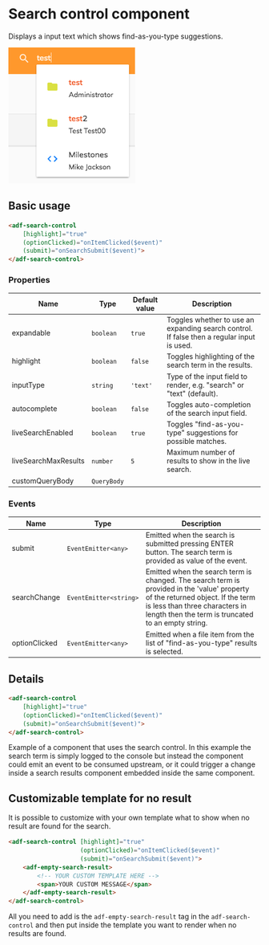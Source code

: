 # Search control component

Displays a input text which shows find-as-you-type suggestions.

![adf-search-control](docassets/images/search-control-component.png)

## Basic usage

```html
<adf-search-control 
    [highlight]="true"
    (optionClicked)="onItemClicked($event)"
    (submit)="onSearchSubmit($event)">
</adf-search-control>
```

### Properties

| Name | Type | Default value | Description |
| ---- | ---- | ------------- | ----------- |
| expandable | `boolean` | `true` | Toggles whether to use an expanding search control. If false then a regular input is used. |
| highlight | `boolean` | `false` | Toggles highlighting of the search term in the results.  |
| inputType | `string` | `'text'` | Type of the input field to render, e.g. "search" or "text" (default).  |
| autocomplete | `boolean` | `false` | Toggles auto-completion of the search input field.  |
| liveSearchEnabled | `boolean` | `true` | Toggles "find-as-you-type" suggestions for possible matches.  |
| liveSearchMaxResults | `number` | `5` | Maximum number of results to show in the live search.  |
| customQueryBody | `QueryBody` |  |  |

### Events

| Name | Type | Description |
| ---- | ---- | ----------- |
| submit | `EventEmitter<any>` | Emitted when the search is submitted pressing ENTER button. The search term is provided as value of the event. |
| searchChange | `EventEmitter<string>` | Emitted when the search term is changed. The search term is provided in the 'value' property of the returned object.  If the term is less than three characters in length then the term is truncated to an empty string. |
| optionClicked | `EventEmitter<any>` | Emitted when a file item from the list of "find-as-you-type" results is selected. |

## Details

```html
<adf-search-control 
    [highlight]="true"
    (optionClicked)="onItemClicked($event)"
    (submit)="onSearchSubmit($event)">
</adf-search-control>
```

Example of a component that uses the search control. In this example the search term is simply logged to the console
but instead the component could emit an event to be consumed upstream, or it could trigger a change inside a search
results component embedded inside the same component.

## Customizable template for no result
It is possible to customize with your own template what to show when no result are found for the search.

```html
<adf-search-control [highlight]="true"
                    (optionClicked)="onItemClicked($event)"
                    (submit)="onSearchSubmit($event)">
    <adf-empty-search-result>
        <!-- YOUR CUSTOM TEMPLATE HERE -->
        <span>YOUR CUSTOM MESSAGE</span>
    </adf-empty-search-result>
</adf-search-control>
```
All you need to add is the `adf-empty-search-result` tag in the `adf-search-control` and then put inside the template you want to render when no results are found.